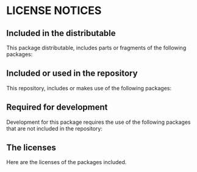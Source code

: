 # LICENSE NOTICES

## Included in the distributable

This package distributable, includes parts or fragments of the following packages:


## Included or used in the repository

This repository, includes or makes use of the following packages:


## Required for development

Development for this package requires the use of the following packages that are not included in the repository:


## The licenses
Here are the licenses of the packages included.
